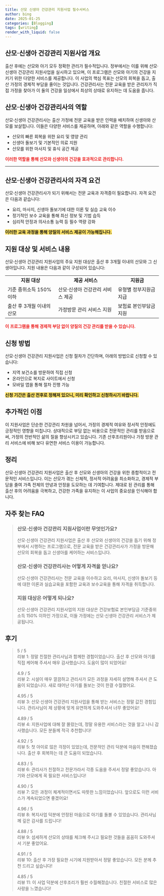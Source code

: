 ```yaml
---
title: 산모 신생아 건강관리 지원사업 필수서비스
author: bing
date: 2025-01-25
categories: [Blogging]
tags: [writing]
render_with_liquid: false
---
```



<h2 id='산모신생아건강관리지원사업개요'>산모·신생아 건강관리 지원사업 개요</h2>

<p>출산 후에는 산모와 아기 모두 정확한 관리가 필수적입니다. 정부에서는 이를 위해 산모·신생아 건강관리 지원사업을 실시하고 있으며, 이 프로그램은 산모와 아기의 건강을 지키기 위한 다양한 서비스를 제공합니다. 이 사업의 핵심 목표는 산모의 회복을 돕고, 출산 가정의 경제적 부담을 줄이는 것입니다. 건강관리사는 전문 교육을 받은 관리자가 직접 가정을 찾아가 이 둘의 건강을 일상에서 최상의 상태로 유지하는 데 도움을 줍니다.</p>

<h2 id='산모신생아건강관리사의역할'>산모·신생아 건강관리사의 역할</h2>

<p>산모·신생아 건강관리사는 출산 가정에 전문 교육을 받은 인력을 배치하여 신생아와 산모를 보살핍니다. 이들은 다양한 서비스를 제공하며, 아래와 같은 역할을 수행합니다:</p>

<ul>
    <li>산모의 빠른 회복을 위한 요리 및 영양 관리</li>
    <li>신생아 돌보기 및 기본적인 의료 지원</li>
    <li>산모를 위한 마사지 및 휴식 공간 제공</li>
</ul>

<p><b><span style="color: #ee2323;">이러한 역할을 통해 산모와 신생아의 건강을 효과적으로 관리합니다.</span></b></p>

<hr />

<h2 id='산모신생아건강관리사의자격요건'>산모·신생아 건강관리사의 자격 요건</h2>

<p>산모·신생아 건강관리사가 되기 위해서는 전문 교육과 자격증이 필요합니다. 자격 요건은 다음과 같습니다:</p>

<ul>
    <li>요리, 마사지, 신생아 돌보기에 대한 이론 및 실습 교육 이수</li>
    <li>정기적인 보수 교육을 통해 최신 정보 및 기법 습득</li>
    <li>심리적 안정과 의사소통 능력 등 필수 역량 강화</li>
</ul>

<p><b><span style="background-color: #ffe066;">이러한 교육 과정을 통해 양질의 서비스 제공이 가능해집니다.</span></b></p>

<h2 id='지원대상'>지원 대상 및 서비스 내용</h2>

<p>산모·신생아 건강관리 지원사업의 주요 지원 대상은 출산 후 3개월 이내의 산모와 그 신생아입니다. 지원 내용은 다음과 같이 구성되어 있습니다:</p>

<table>
    <tr>
        <td style="text-align: center; height: 17px;"><b>지원 대상</b></td>
        <td style="text-align: center; height: 17px;"><b>제공 서비스</b></td>
        <td style="text-align: center; height: 17px;"><b>지원금</b></td>
    </tr>
    <tr>
        <td>기준 중위소득 150% 이하</td>
        <td>산모·신생아 건강관리 서비스 제공</td>
        <td>유형별 정부지원금 지급</td>
    </tr>
    <tr>
        <td>출산 후 3개월 이내의 산모</td>
        <td>가정방문 관리 서비스 지원</td>
        <td>보험료 본인부담금 지원</td>
    </tr>
</table>

<p><b><span style="color: #ee2323;">이 프로그램을 통해 경제적 부담 없이 양질의 건강 관리를 받을 수 있습니다.</span></b></p>

<h2 id='신청방법'>신청 방법</h2>

<p>산모·신생아 건강관리 지원사업은 신청 절차가 간단하며, 아래의 방법으로 신청할 수 있습니다:</p>

<ul>
    <li>지역 보건소를 방문하여 직접 신청</li>
    <li>온라인으로 복지로 사이트에서 신청</li>
    <li>모바일 앱을 통해 절차 진행 가능</li>
</ul>

<p><b><span style="background-color: #ffe066;">신청 기간은 출산 전후로 정해져 있으니, 미리 확인하고 신청하시기 바랍니다.</span></b></p>

<h2 id='추가적인이점'>추가적인 이점</h2>

<p>이 지원사업은 단순한 건강관리 차원을 넘어서, 가정의 경제적 여유와 정서적 안정에도 긍정적인 영향을 미칩니다. 상대적으로 부담 없는 비용으로 전문적인 관리를 받음으로써, 가정의 전반적인 삶의 질을 향상시키고 있습니다. 기존 산후조리원이나 가정 방문 관리 서비스에 비해 보다 유연한 서비스 이용이 가능합니다.</p>

<h2 id='정리'>정리</h2>

<p>산모·신생아 건강관리 지원사업은 출산 후 산모와 신생아의 건강을 위한 종합적이고 전문적인 서비스입니다. 이는 산모가 겪는 신체적, 정서적 어려움을 최소화하고, 경제적 부담을 줄여 가족 전체의 안녕과 안정을 도모하는 데 기여합니다. 제대로 된 관리를 통해 출산 후의 어려움을 극복하고, 건강한 가족을 유지하는 이 사업의 중요성을 인식해야 합니다.</p>


<h2 id='자주_찾는_FAQ'>자주 찾는 FAQ</h2>
<div itemscope="" itemtype="https://schema.org/FAQPage"> 
<blockquote> 
<div itemscope="" itemprop="mainEntity" itemtype="https://schema.org/Question"> 
<h3 itemprop="name">산모·신생아 건강관리 지원사업이란 무엇인가요? </h3> 
<div itemscope="" itemprop="acceptedAnswer" itemtype="https://schema.org/Answer"> 
<span itemprop="text"> 
<p>산모·신생아 건강관리 지원사업은 출산 후 산모와 신생아의 건강을 돕기 위해 정부에서 시행하는 프로그램으로, 전문 교육을 받은 건강관리사가 가정을 방문해 산모의 회복을 돕고 신생아를 케어하는 서비스입니다.</p> 
</span> 
</div> 
</div> 

<div itemscope="" itemprop="mainEntity" itemtype="https://schema.org/Question"> 
<h3 itemprop="name">산모·신생아 건강관리사는 어떻게 자격을 얻나요? </h3> 
<div itemscope="" itemprop="acceptedAnswer" itemtype="https://schema.org/Answer"> 
<span itemprop="text"> 
<p>산모·신생아 건강관리사는 전문 교육을 이수하고 요리, 마사지, 신생아 돌보기 등에 대한 이론과 실습교육을 포함한 교육과 보수교육을 통해 자격을 취득합니다.</p> 
</span> 
</div> 
</div> 

<div itemscope="" itemprop="mainEntity" itemtype="https://schema.org/Question"> 
<h3 itemprop="name">지원 대상은 어떻게 되나요? </h3> 
<div itemscope="" itemprop="acceptedAnswer" itemtype="https://schema.org/Answer"> 
<span itemprop="text"> 
<p>산모·신생아 건강관리 지원사업의 지원 대상은 건강보험료 본인부담금 기준중위소득 150% 이하인 가정으로, 이들 가정에는 산모·신생아 건강관리 서비스가 제공됩니다.</p> 
</span> 
</div> 
</div> 
</blockquote> 
</div>
<h2 id='후기'>후기</h2>
<div itemscope itemtype="https://schema.org/Product">
  <blockquote>
  <div itemprop="review" itemscope itemtype="https://schema.org/Review">
      <div itemprop="reviewRating" itemscope itemtype="https://schema.org/Rating"> <span itemprop="ratingValue">5</span> / <span itemprop="bestRating">5</span> </div>
      <span itemprop="reviewBody">리뷰 1: 정말 친절한 관리사님과 함께한 경험이었습니다. 출산 후 산모와 아기를 직접 케어해 주셔서 매우 감사했습니다. 도움이 많이 되었어요!</span>
  </div>
  <br>
  <div itemprop="review" itemscope itemtype="https://schema.org/Review">
      <div itemprop="reviewRating" itemscope itemtype="https://schema.org/Rating"> <span itemprop="ratingValue">4.9</span> / <span itemprop="bestRating">5</span> </div>
      <span itemprop="reviewBody">리뷰 2: 시설이 매우 깔끔하고 관리사가 모든 과정을 자세히 설명해 주셔서 큰 도움이 되었습니다. 새로 태어난 아기를 돌보는 것이 한결 수월했어요.</span>
  </div>
  <br>
  <div itemprop="review" itemscope itemtype="https://schema.org/Review">
      <div itemprop="reviewRating" itemscope itemtype="https://schema.org/Rating"> <span itemprop="ratingValue">4.95</span> / <span itemprop="bestRating">5</span> </div>
      <span itemprop="reviewBody">리뷰 3: 산모·신생아 건강관리 지원사업을 통해 받는 서비스는 정말 값진 경험입니다. 관리사님이 제 상황에 맞게 유연하게 도와주셔서 너무 좋았어요!</span>
  </div>
  <br>
  <div itemprop="review" itemscope itemtype="https://schema.org/Review">
      <div itemprop="reviewRating" itemscope itemtype="https://schema.org/Rating"> <span itemprop="ratingValue">4.89</span> / <span itemprop="bestRating">5</span> </div>
      <span itemprop="reviewBody">리뷰 4: 지원사업에 대해 잘 몰랐는데, 정말 유용한 서비스라는 것을 알고 나니 감사했습니다. 모든 분들께 적극 추천합니다!</span>
  </div>
  <br>
  <div itemprop="review" itemscope itemtype="https://schema.org/Review">
      <div itemprop="reviewRating" itemscope itemtype="https://schema.org/Rating"> <span itemprop="ratingValue">4.92</span> / <span itemprop="bestRating">5</span> </div>
      <span itemprop="reviewBody">리뷰 5: 첫 아이로 많은 걱정이 있었는데, 전문적인 관리 덕분에 마음이 편해졌습니다. 출산 후 회복하는 데 큰 도움이 되었습니다.</span>
  </div>
  <br>
  <div itemprop="review" itemscope itemtype="https://schema.org/Review">
      <div itemprop="reviewRating" itemscope itemtype="https://schema.org/Rating"> <span itemprop="ratingValue">4.83</span> / <span itemprop="bestRating">5</span> </div>
      <span itemprop="reviewBody">리뷰 6: 관리사가 친절하고 전문가라서 각종 도움을 주셔서 정말 좋았습니다. 아기와 산모에게 꼭 필요한 서비스입니다!</span>
  </div>
  <br>
  <div itemprop="review" itemscope itemtype="https://schema.org/Review">
      <div itemprop="reviewRating" itemscope itemtype="https://schema.org/Rating"> <span itemprop="ratingValue">4.90</span> / <span itemprop="bestRating">5</span> </div>
      <span itemprop="reviewBody">리뷰 7: 모든 과정이 체계적이면서도 따뜻한 느낌이었습니다. 앞으로도 이런 서비스가 계속되었으면 좋겠어요!</span>
  </div>
  <br>
  <div itemprop="review" itemscope itemtype="https://schema.org/Review">
      <div itemprop="reviewRating" itemscope itemtype="https://schema.org/Rating"> <span itemprop="ratingValue">4.96</span> / <span itemprop="bestRating">5</span> </div>
      <span itemprop="reviewBody">리뷰 8: 복지사업 덕분에 안정된 마음으로 아기를 돌볼 수 있었습니다. 관리사님께 깊은 감사를 드립니다!</span>
  </div>
  <br>
  <div itemprop="review" itemscope itemtype="https://schema.org/Review">
      <div itemprop="reviewRating" itemscope itemtype="https://schema.org/Rating"> <span itemprop="ratingValue">4.88</span> / <span itemprop="bestRating">5</span> </div>
      <span itemprop="reviewBody">리뷰 9: 섬세하게 산모의 상태를 체크해 주시고 필요한 것들을 꼼꼼히 도와주셔서 기분 좋았어요.</span>
  </div>
  <br>
  <div itemprop="review" itemscope itemtype="https://schema.org/Review">
      <div itemprop="reviewRating" itemscope itemtype="https://schema.org/Rating"> <span itemprop="ratingValue">4.91</span> / <span itemprop="bestRating">5</span> </div>
      <span itemprop="reviewBody">리뷰 10: 출산 후 가장 필요한 시기에 지원받아서 정말 좋았습니다. 모든 분께 추천 드리고 싶습니다!</span>
  </div>
  <br>
  <div itemprop="review" itemscope itemtype="https://schema.org/Review">
      <div itemprop="reviewRating" itemscope itemtype="https://schema.org/Rating"> <span itemprop="ratingValue">4.85</span> / <span itemprop="bestRating">5</span> </div>
      <span itemprop="reviewBody">리뷰 11: 이 사업 덕분에 산후조리가 훨씬 수월해졌습니다. 친절한 서비스로 많은 사랑을 느꼈습니다!</span>
  </div>
  </blockquote>
</div>
